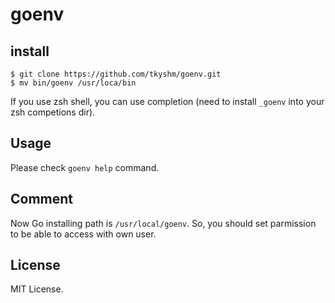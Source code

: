 # goenv

## install

```
$ git clone https://github.com/tkyshm/goenv.git
$ mv bin/goenv /usr/loca/bin
```

If you use zsh shell, you can use completion (need to install `_goenv` into your zsh competions dir).


## Usage
Please check `goenv help` command.

## Comment
Now Go installing path is `/usr/local/goenv`. So, you should set parmission to be able to access with own user.

## License
MIT License.
